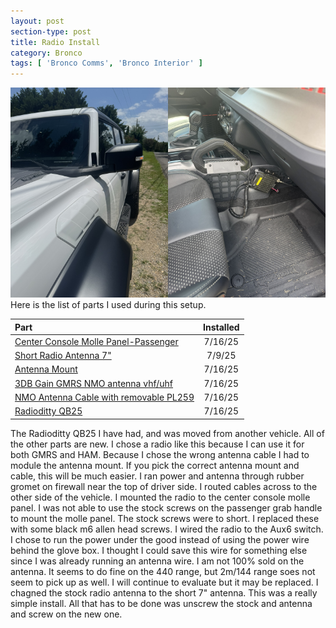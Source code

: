 ```yaml
---
layout: post
section-type: post
title: Radio Install
category: Bronco
tags: [ 'Bronco Comms', 'Bronco Interior' ]
---
```


<img src="/img/IMG_0283.JPEG" width="50%" /><img src="/img/IMG_0280.JPEG" width="50%" />
Here is the list of parts I used during this setup.

| Part | Installed |
| :--- | :-------: |
| [Center Console Molle Panel-Passenger](http://amazon.com/dp/B0B5Z71BC7) | 7/16/25 |
| [Short Radio Antenna 7"](http://amazon.com/dp/B0B9JCW3GK) | 7/9/25 |
| [Antenna Mount](https://www.ruggedradios.com/products/antenna-mount-for-new-ford-bronco-driver-side-view-mirror?_pos=1&_psq=bronco&_ss=e&_v=1.0) | 7/16/25 |
| [3DB Gain GMRS NMO antenna vhf/uhf](http://amazon.com/dp/B0BKG8QHHX) | 7/16/25 |
| [NMO Antenna Cable with removable PL259](http://amazon.com/dp/B0DB56BT6C) | 7/16/25 |
| [Radioditty QB25](https://www.radioddity.com/products/radioddity-qb25-pro-mini-mobile-radio-cable-cd-50w-high-gain-antenna) | 7/16/25 |

The Radioditty QB25 I have had, and was moved from another vehicle.  All of the other parts are new.  I chose a radio like this because I can use it for both GMRS and HAM.  Because I chose the wrong antenna cable I had to module the antenna mount.  If you pick the correct antenna mount and cable, this will be much easier.  I ran power and antenna through rubber gromet on firewall near the top of driver side.  I routed cables across to the other side of the vehicle.  I mounted the radio to the center console molle panel.  I was not able to use the stock screws on the passenger grab handle to mount the molle panel.  The stock screws were to short.  I replaced these with some black m6 allen head screws. I wired the radio to the Aux6 switch.  I chose to run the power under the good instead of using the power wire behind the glove box.  I thought I could save this wire for something else since I was already running an antenna wire.  I am not 100% sold on the antenna.  It seems to do fine on the 440 range, but 2m/144 range soes not seem to pick up as well.  I will continue to evaluate but it may be replaced.
I chagned the stock radio antenna to the short 7" antenna.  This was a really simple install. All that has to be done was unscrew the stock and antenna and screw on the new one.    
